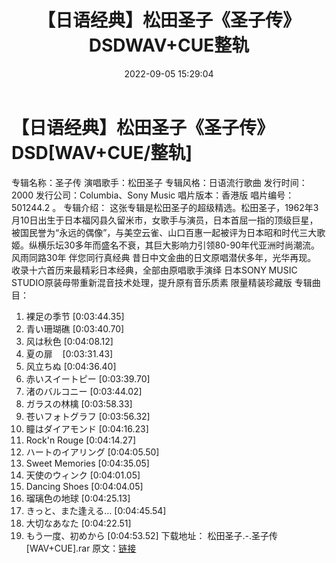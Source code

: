﻿---
title: 【日语经典】松田圣子《圣子传》DSDWAV+CUE整轨
date: 2022-09-05 15:29:04
categories: 外语音乐
tags: 外语音乐
---
# 【日语经典】松田圣子《圣子传》DSD[WAV+CUE/整轨]

专辑名称：圣子传
演唱歌手：松田圣子
专辑风格：日语流行歌曲
发行时间：2000
发行公司：Columbia、Sony Music
唱片版本：香港版
唱片编号：501244.2
。
专辑介绍：
这张专辑是松田圣子的超级精选。松田圣子，1962年3月10日出生于日本福冈县久留米市，女歌手与演员，日本首屈一指的顶级巨星，被国民誉为“永远的偶像”，与美空云雀、山口百惠一起被评为日本昭和时代三大歌姬。纵横乐坛30多年而盛名不衰，其巨大影响力引领80-90年代亚洲时尚潮流。
风雨同路30年 伴您同行真经典 昔日中文金曲的日文原唱潜伏多年，光华再现。
收录十六首历来最精彩日本经典，全部由原唱歌手演绎
日本SONY MUSIC STUDIO原装母带重新混音技术处理，提升原有音乐质素
限量精装珍藏版
专辑曲目：
01. 裸足の季节
[0:03:44.35]
02. 青い珊瑚礁
[0:03:40.70]
03. 风は秋色
[0:04:08.12]
04. 夏の扉    [0:03:31.43]
05. 风立ちぬ
[0:04:36.40]
06. 赤いスイートピー
[0:03:39.70]
07. 渚のバルコニー
[0:03:44.02]
08. ガラスの林檎
[0:03:58.33]
09. 苍いフォトグラフ
[0:03:56.32]
10. 瞳はダイアモンド
[0:04:16.23]
11. Rock'n Rouge
[0:04:14.27]
12. ハートのイアリング
[0:04:05.50]
13. Sweet Memories
[0:04:35.05]
14. 天使のウィンク
[0:04:01.05]
15. Dancing Shoes
[0:04:04.05]
16. 瑠璃色の地球
[0:04:25.13]
17. きっと、また逢える…
[0:04:45.54]
18. 大切なあなた
[0:04:22.51]
19. もう一度、初めから
[0:04:53.52]
下载地址：
松田圣子.-.圣子传[WAV+CUE].rar
原文：[链接](https://blog.sina.com.cn/s/blog_1647c7e7601030z8s.html)